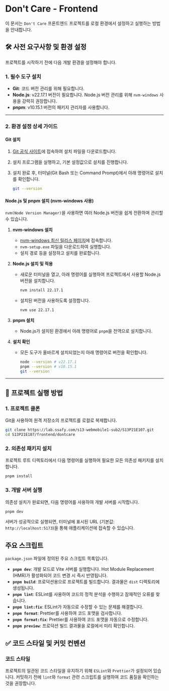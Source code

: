 # Don't Care - Frontend

이 문서는 `Don't Care` 프론트엔드 프로젝트를 로컬 환경에서 설정하고 실행하는 방법을 안내합니다.

## 🛠️ 사전 요구사항 및 환경 설정

프로젝트를 시작하기 전에 다음 개발 환경을 설정해야 합니다.

### 1. 필수 도구 설치

- **Git**: 코드 버전 관리를 위해 필요합니다.
- **Node.js**: v22.17.1 버전이 필요합니다. Node.js 버전 관리를 위해 `nvm-windows` 사용을 강력히 권장합니다.
- **pnpm**: v10.15.1 버전의 패키지 관리자를 사용합니다.

---

### 2. 환경 설정 상세 가이드

#### Git 설치

1. [Git 공식 사이트](https://git-scm.com/download/win)에 접속하여 설치 파일을 다운로드합니다.
2. 설치 프로그램을 실행하고, 기본 설정값으로 설치를 진행합니다.
3. 설치 완료 후, 터미널(Git Bash 또는 Command Prompt)에서 아래 명령어로 설치를 확인합니다.

   ```bash
   git --version
   ```

#### Node.js 및 pnpm 설치 (nvm-windows 사용)

`nvm(Node Version Manager)`을 사용하면 여러 Node.js 버전을 쉽게 전환하며 관리할 수 있습니다.

1. **nvm-windows 설치**
   - [nvm-windows 최신 릴리스 페이지](https://github.com/coreybutler/nvm-windows/releases)에 접속합니다.
   - `nvm-setup.exe` 파일을 다운로드하여 실행합니다.
   - 설치 경로 등을 설정하고 설치를 완료합니다.

2. **Node.js 설치 및 적용**
   - 새로운 터미널을 열고, 아래 명령어를 실행하여 프로젝트에서 사용할 Node.js 버전을 설치합니다.

     ```bash
     nvm install 22.17.1
     ```

   - 설치된 버전을 사용하도록 설정합니다.

     ```bash
     nvm use 22.17.1
     ```

3. **pnpm 설치**
   - Node.js가 설치된 환경에서 아래 명령어로 `pnpm`을 전역으로 설치합니다.

4. **설치 확인**
   - 모든 도구가 올바르게 설치되었는지 아래 명령어로 버전을 확인합니다.

     ```bash
     node --version # v22.17.1
     pnpm --version # v10.15.1
     git --version
     ```

---

## 🚀 프로젝트 실행 방법

### 1. 프로젝트 클론

Git을 사용하여 원격 저장소의 프로젝트를 로컬로 복제합니다.

```bash
git clone https://lab.ssafy.com/s13-webmobile1-sub2/S13P21E107.git
cd S13P21E107/frontend/dontcare
```

### 2. 의존성 패키지 설치

프로젝트 루트 디렉토리에서 다음 명령어를 실행하여 필요한 모든 의존성 패키지를 설치합니다.

```bash
pnpm install
```

### 3. 개발 서버 실행

의존성 설치가 완료되면, 다음 명령어를 사용하여 개발 서버를 시작합니다.

```bash
pnpm dev
```

서버가 성공적으로 실행되면, 터미널에 표시된 URL (기본값: `http://localhost:5173`)을 통해 애플리케이션에 접속할 수 있습니다.

## 주요 스크립트

`package.json` 파일에 정의된 주요 스크립트 목록입니다.

- **`pnpm dev`**: 개발 모드로 Vite 서버를 실행합니다. Hot Module Replacement (HMR)가 활성화되어 코드 변경 시 즉시 반영됩니다.
- **`pnpm build`**: 프로덕션용으로 프로젝트를 빌드합니다. 결과물은 `dist` 디렉토리에 생성됩니다.
- **`pnpm lint`**: ESLint를 사용하여 코드의 정적 분석을 수행하고 잠재적인 오류를 찾습니다.
- **`pnpm lint:fix`**: ESLint가 자동으로 수정할 수 있는 문제를 해결합니다.
- **`pnpm format`**: Prettier를 사용하여 코드 포맷을 검사합니다.
- **`pnpm format:fix`**: Prettier를 사용하여 코드 포맷을 자동으로 수정합니다.
- **`pnpm preview`**: 프로덕션 빌드 결과물을 로컬에서 미리 확인합니다.

## ✅ 코드 스타일 및 커밋 컨벤션

### 코드 스타일

프로젝트의 일관된 코드 스타일을 유지하기 위해 `ESLint`와 `Prettier`가 설정되어 있습니다. 커밋하기 전에 `lint`와 `format` 관련 스크립트를 실행하여 코드 품질을 확인하는 것을 권장합니다.
